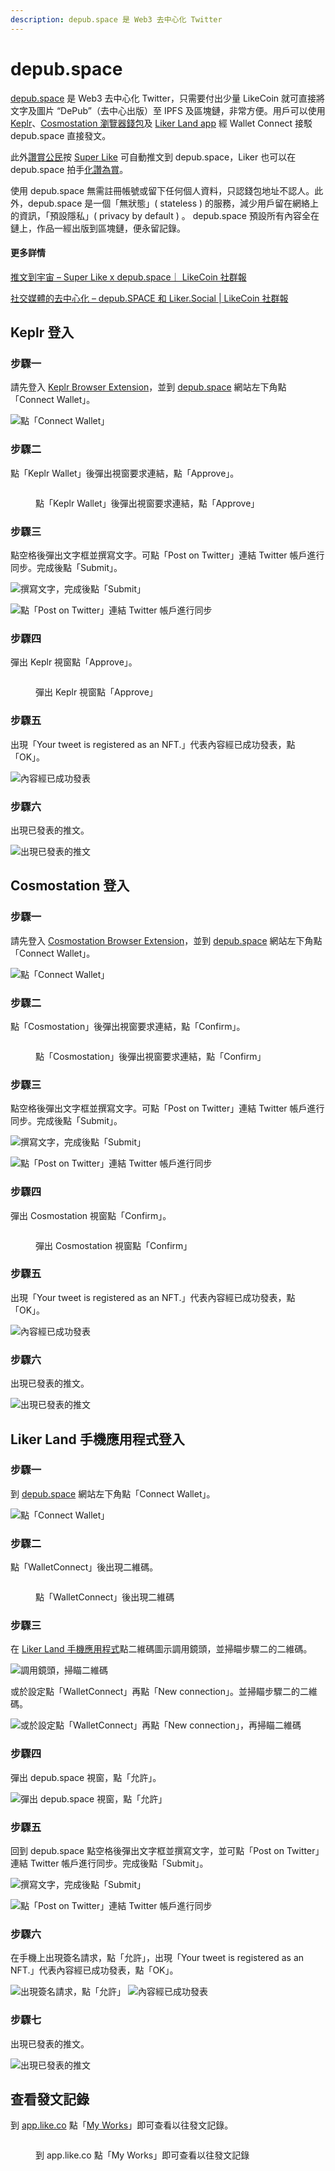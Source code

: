 ```yaml
---
description: depub.space 是 Web3 去中心化 Twitter
---
```


# depub.space

[depub.space](https://depub.space/) 是 Web3 去中心化 Twitter，只需要付出少量 LikeCoin 就可直接將文字及圖片 “DePub”（去中心出版）至 IPFS 及區塊鏈，非常方便。用戶可以使用 [Keplr](../../general-guides/wallet/keplr/)、[Cosmostation 瀏覽器錢包](../../general-guides/wallet/cosmostation/)及 [Liker Land app](../liker-land/download.md) 經 Wallet Connect 接駁 depub.space 直接發文。

此外[讚賞公民](../civic-liker/)按 [Super Like](../liker-land/superlike.md) 可自動推文到 depub.space，Liker 也可以在 depub.space 拍手[化讚為賞](../liker-land/like.md)。

使用 depub.space 無需註冊帳號或留下任何個人資料，只認錢包地址不認人。此外，depub.space 是一個「無狀態」( stateless ) 的服務，減少用戶留在網絡上的資訊，「預設隱私」( privacy by default ) 。 depub.space 預設所有內容全在鏈上，作品一經出版到區塊鏈，便永留記錄。

#### 更多詳情

[推文到宇宙 – Super Like x depub.space｜ LikeCoin 社群報](https://blog.like.co/zh/%E6%8E%A8%E6%96%87%E5%88%B0%E5%AE%87%E5%AE%99-super-like-x-depub-space%EF%BD%9C-likecoin-%E7%A4%BE%E7%BE%A4%E5%A0%B1/)

[社交媒體的去中心化 – depub.SPACE 和 Liker.Social | LikeCoin 社群報](https://blog.like.co/zh/%E7%A4%BE%E4%BA%A4%E5%AA%92%E9%AB%94%E7%9A%84%E5%8E%BB%E4%B8%AD%E5%BF%83%E5%8C%96-depub-space-%E5%92%8C-liker-social-likecoin-%E7%A4%BE%E7%BE%A4%E5%A0%B1/)

## Keplr 登入

### 步驟一

請先登入 [Keplr Browser Extension](../../general-guides/wallet/keplr/)，並到 [depub.space](https://depub.space/) 網站左下角點「Connect Wallet」。

![點「Connect Wallet」](<../../.gitbook/assets/depub.space 1.png>)

### 步驟二

點「Keplr Wallet」後彈出視窗要求連結，點「Approve」。

<figure><img src="../../.gitbook/assets/depub.space keplr 01.png" alt=""><figcaption><p>點「Keplr Wallet」後彈出視窗要求連結，點「Approve」</p></figcaption></figure>

### 步驟三

點空格後彈出文字框並撰寫文字。可點「Post on Twitter」連結 Twitter 帳戶進行同步。完成後點「Submit」。

![撰寫文字，完成後點「Submit」](<../../.gitbook/assets/depub.space 3.png>)

![點「Post on Twitter」連結 Twitter 帳戶進行同步](<../../.gitbook/assets/depub.space 4.png>)

### 步驟四

彈出 Keplr 視窗點「Approve」。

<figure><img src="../../.gitbook/assets/depub.space 5.png" alt=""><figcaption><p>彈出 Keplr 視窗點「Approve」</p></figcaption></figure>

### 步驟五

出現「Your tweet is registered as an NFT.」代表內容經已成功發表，點「OK」。

![內容經已成功發表](<../../.gitbook/assets/depub.space 6.png>)

### 步驟六

出現已發表的推文。

![出現已發表的推文](<../../.gitbook/assets/depub.space 7.png>)

## Cosmostation 登入

### 步驟一

請先登入 [Cosmostation Browser Extension](../../general-guides/wallet/cosmostation/)，並到 [depub.space](https://depub.space/) 網站左下角點「Connect Wallet」。

![點「Connect Wallet」](<../../.gitbook/assets/depub.space 1.png>)

### 步驟二

點「Cosmostation」後彈出視窗要求連結，點「Confirm」。

<figure><img src="../../.gitbook/assets/depub.space cosmostation 01.png" alt=""><figcaption><p>點「Cosmostation」後彈出視窗要求連結，點「Confirm」</p></figcaption></figure>

### 步驟三

點空格後彈出文字框並撰寫文字。可點「Post on Twitter」連結 Twitter 帳戶進行同步。完成後點「Submit」。

![撰寫文字，完成後點「Submit」](<../../.gitbook/assets/depub.space 3.png>)

![點「Post on Twitter」連結 Twitter 帳戶進行同步](<../../.gitbook/assets/depub.space 4.png>)

### 步驟四

彈出 Cosmostation 視窗點「Confirm」。

<figure><img src="../../.gitbook/assets/depub.space wallet connect 02.png" alt=""><figcaption><p>彈出 Cosmostation 視窗點「Confirm」</p></figcaption></figure>

### 步驟五

出現「Your tweet is registered as an NFT.」代表內容經已成功發表，點「OK」。

![內容經已成功發表](<../../.gitbook/assets/depub.space 6.png>)

### 步驟六

出現已發表的推文。

![出現已發表的推文](<../../.gitbook/assets/depub.space 7.png>)

## Liker Land 手機應用程式登入

### 步驟一

到 [depub.space](https://depub.space/) 網站左下角點「Connect Wallet」。

![點「Connect Wallet」](<../../.gitbook/assets/depub.space 1.png>)

### 步驟二

點「WalletConnect」後出現二維碼。

<figure><img src="../../.gitbook/assets/depub.space wallet connect 01.png" alt=""><figcaption><p>點「WalletConnect」後出現二維碼</p></figcaption></figure>

### 步驟三

在 [Liker Land 手機應用程式](../liker-land/download.md)點二維碼圖示調用鏡頭，並掃瞄步驟二的二維碼。

![調用鏡頭，掃瞄二維碼](<../../.gitbook/assets/depub.SPACE wc 4.png>)

或於設定點「WalletConnect」再點「New connection」。並掃瞄步驟二的二維碼。

![或於設定點「WalletConnect」再點「New connection」，再掃瞄二維碼](<../../.gitbook/assets/depub.space wc 5.png>)

### 步驟四

彈出 depub.space 視窗，點「允許」。

![彈出 depub.space 視窗，點「允許」](<../../.gitbook/assets/depub.space wc 6.png>)

### 步驟五

回到 depub.space 點空格後彈出文字框並撰寫文字，並可點「Post on Twitter」連結 Twitter 帳戶進行同步。完成後點「Submit」。

![撰寫文字，完成後點「Submit」](<../../.gitbook/assets/depub.space wc 7.png>)

![點「Post on Twitter」連結 Twitter 帳戶進行同步](<../../.gitbook/assets/depub.space 4.png>)

### 步驟六

在手機上出現簽名請求，點「允許」，出現「Your tweet is registered as an NFT.」代表內容經已成功發表，點「OK」。

![出現簽名請求，點「允許」](<../../.gitbook/assets/depub.space wc 8.png>) ![內容經已成功發表](<../../.gitbook/assets/depub.space 6.png>)

### 步驟七

出現已發表的推文。

![出現已發表的推文](<../../.gitbook/assets/depub.space wc 9.png>)

## 查看發文記錄

到 [app.like.co](https://app.like.co/) 點「[My Works](https://app.like.co/works)」即可查看以往發文記錄。

<figure><img src="../../.gitbook/assets/depub.space 10.png" alt=""><figcaption><p>到 app.like.co 點「My Works」即可查看以往發文記錄</p></figcaption></figure>
